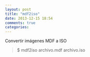 ```yaml
---
layout: post
title: "mdf2iso"
date: 2013-12-15 18:54
comments: true
categories: 
---
```

Convertir imágenes MDF a ISO 

>$ mdf2iso archivo.mdf archivo.iso

